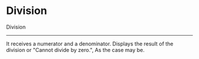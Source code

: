 # Division

Division

------------------------
It receives a numerator and a denominator. Displays the result of the division or "Cannot divide by zero.", As the case may be.
